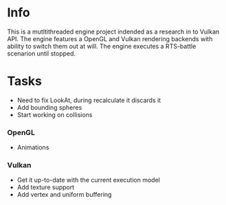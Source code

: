 Info
====

This is a mutltithreaded engine project indended as a research in to Vulkan API. The engine features a OpenGL and Vulkan rendering backends with ability to switch them out at will. The engine executes a RTS-battle scenarion until stopped.

Tasks
=====
* Need to fix LookAt, during recalculate it discards it
* Add bounding spheres
* Start working on collisions

### OpenGL
* Animations

### Vulkan
* Get it up-to-date with the current execution model
* Add texture support
* Add vertex and uniform buffering